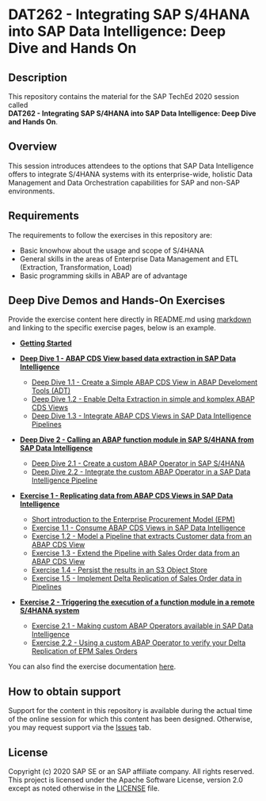 # DAT262 - Integrating SAP S/4HANA into SAP Data Intelligence: Deep Dive and Hands On

## Description

This repository contains the material for the SAP TechEd 2020 session called<br>
**DAT262 - Integrating SAP S/4HANA into SAP Data Intelligence: Deep Dive and Hands On**.

## Overview

This session introduces attendees to the options that SAP Data Intelligence offers to integrate S/4HANA systems with its enterprise-wide, holistic Data Management and Data Orchestration capabilities for SAP and non-SAP environments.

## Requirements

The requirements to follow the exercises in this repository are:
- Basic knowhow about the usage and scope of S/4HANA 
- General skills in the areas of Enterprise Data Management and ETL (Extraction, Transformation, Load)
- Basic programming skills in ABAP are of advantage

## Deep Dive Demos and Hands-On Exercises

Provide the exercise content here directly in README.md using [markdown](https://guides.github.com/features/mastering-markdown/) and linking to the specific exercise pages, below is an example.

- **[Getting Started](exercises/ex0/)**

- **[Deep Dive 1 - ABAP CDS View based data extraction in SAP Data Intelligence](exercises/dd1/)**
    - [Deep Dive 1.1 - Create a Simple ABAP CDS View in ABAP Develoment Tools (ADT)](exercises/dd1#exercise-11-sub-exercise-1-description)
    - [Deep Dive 1.2 - Enable Delta Extraction in simple and komplex ABAP CDS Views](exercises/dd1#exercise-12-sub-exercise-2-description)
    - [Deep Dive 1.3 - Integrate ABAP CDS Views in SAP Data Intelligence Pipelines](exercises/dd1#exercise-12-sub-exercise-2-description)
- **[Deep Dive 2 - Calling an ABAP function module in SAP S/4HANA from SAP Data Intelligence](exercises/dd2/)**
    - [Deep Dive 2.1 - Create a custom ABAP Operator in SAP S/4HANA](exercises/dd2#exercise-21-sub-exercise-1-description)
    - [Deep Dive 2.2 - Integrate the custom ABAP Operator in a SAP Data Intelligence Pipeline](exercises/dd2#exercise-22-sub-exercise-2-description)
    
- **[Exercise 1 - Replicating data from ABAP CDS Views in SAP Data Intelligence](exercises/ex1/)**
    - [Short introduction to the Enterprise Procurement Model (EPM)](exercises/ex1#exercise-10-sub-exercise-1-description)
    - [Exercise 1.1 - Consume ABAP CDS Views in SAP Data Intelligence](exercises/ex1#exercise-11-sub-exercise-1-description)
    - [Exercise 1.2 - Model a Pipeline that extracts Customer data from an ABAP CDS View](exercises/ex1#exercise-12-sub-exercise-1-description)
    - [Exercise 1.3 - Extend the Pipeline with Sales Order data from an ABAP CDS View](exercises/ex1#exercise-13-sub-exercise-1-description)
    - [Exercise 1.4 - Persist the results in an S3 Object Store](exercises/ex1#exercise-14-sub-exercise-1-description)
    - [Exercise 1.5 - Implement Delta Replication of Sales Order data in Pipelines](exercises/ex1#exercise-15-sub-exercise-2-description)
- **[Exercise 2 - Triggering the execution of a function module in a remote S/4HANA system](exercises/ex2/)**
    - [Exercise 2.1 - Making custom ABAP Operators available in SAP Data Intelligence](exercises/ex2#exercise-21-sub-exercise-1-description)
    - [Exercise 2.2 - Using a custom ABAP Operator to verify your Delta Replication of EPM Sales Orders](exercises/ex2#exercise-22-sub-exercise-2-description)


You can also find the exercise documentation [here](exercises/myPDFDoc.pdf).
    


## How to obtain support

Support for the content in this repository is available during the actual time of the online session for which this content has been designed. Otherwise, you may request support via the [Issues](../../issues) tab.

## License
Copyright (c) 2020 SAP SE or an SAP affiliate company. All rights reserved. This project is licensed under the Apache Software License, version 2.0 except as noted otherwise in the [LICENSE](LICENSES/Apache-2.0.txt) file.
